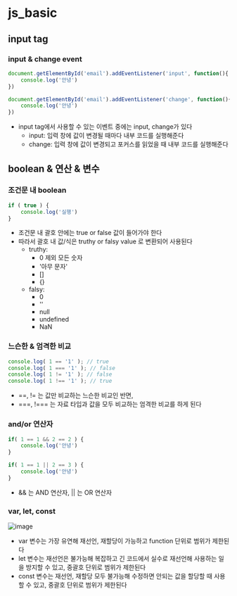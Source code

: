 # js_basic

## input tag
### input & change event
```js
document.getElementById('email').addEventListener('input', function(){
    console.log('안녕')
})

document.getElementById('email').addEventListener('change', function(){
    console.log('안녕')
})
```
- input tag에서 사용할 수 있는 이벤트 중에는 input, change가 있다
    - input: 입력 창에 값이 변경될 때마다 내부 코드를 실행해준다
    - change: 입력 창에 값이 변경되고 포커스를 읽었을 때 내부 코드를 실행해준다

## boolean & 연산 & 변수
### 조건문 내 boolean
```js
if ( true ) {
    console.log('실행')
}
```
- 조건문 내 괄호 안에는 true or false 값이 들어가야 한다
- 따라서 괄호 내 값/식은 truthy or falsy value 로 변환되어 사용된다
    - truthy:
        - 0 제외 모든 숫자
        - '아무 문자'
        - []
        - {}
    - falsy:
        - 0
        - ''
        - null
        - undefined
        - NaN

### 느슨한 & 엄격한 비교
```js
console.log( 1 == '1' ); // true
console.log( 1 === '1' ); // false
console.log( 1 != '1' ); // false
console.log( 1 !== '1' ); // true
```
- ==, != 는 값만 비교하는 느슨한 비교인 반면,
- ===, !=== 는 자료 타입과 값을 모두 비교하는 엄격한 비교를 하게 된다

### and/or 연산자
```js
if( 1 == 1 && 2 == 2 ) {
    console.log('안녕')
}

if( 1 == 1 || 2 == 3 ) {
    console.log('안녕')
}
```
- && 는 AND 연산자, || 는 OR 연산자


### var, let, const
![image](https://user-images.githubusercontent.com/80051721/204465430-ee3e31d4-9410-4706-8c29-867dccf6982f.png)
- var 변수는 가장 유연해 재선언, 재할당이 가능하고 function 단위로 범위가 제한된다
- let 변수는 재선언은 불가능해 복잡하고 긴 코드에서 실수로 재선언해 사용하는 일을 방지할 수 있고, 중괄호 단위로 범위가 제한된다
- const 변수는 재선언, 재할당 모두 불가능해 수정하면 안되는 값을 할당할 때 사용할 수 있고, 중괄호 단위로 범위가 제한된다

